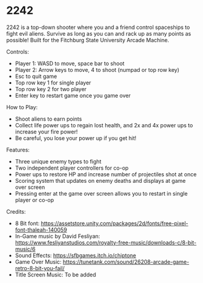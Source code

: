 # 2242

2242 is a top-down shooter where you and a friend control spaceships to fight evil aliens. Survive as long as you can 
and rack up as many points as possible! Built for the Fitchburg State University Arcade Machine.

Controls:
- Player 1: WASD to move, space bar to shoot
- Player 2: Arrow keys to move, 4 to shoot (numpad or top row key)
- Esc to quit game
- Top row key 1 for single player
- Top row key 2 for two player
- Enter key to restart game once you game over

How to Play:
- Shoot aliens to earn points
- Collect life power ups to regain lost health, and 2x and 4x power ups to increase your fire power!
- Be careful, you lose your power up if you get hit!

Features:
- Three unique enemy types to fight
- Two independent player controllers for co-op
- Power ups to restore HP and increase number of projectiles shot at once
- Scoring system that updates on enemy deaths and displays at game over screen
- Pressing enter at the game over screen allows you to restart in single player or co-op

Credits:
- 8 Bit font: https://assetstore.unity.com/packages/2d/fonts/free-pixel-font-thaleah-140059
- In-Game music by David Fesliyan: https://www.fesliyanstudios.com/royalty-free-music/downloads-c/8-bit-music/6
- Sound Effects:  https://sfbgames.itch.io/chiptone
- Game Over Music: https://tunetank.com/sound/26208-arcade-game-retro-8-bit-you-fail/
- Title Screen Music: To be added
